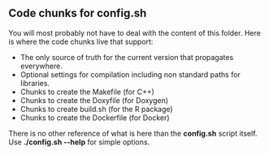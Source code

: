 ## Code chunks for config.sh

You will most probably not have to deal with the content of this folder. Here is where the code chunks live that support:

  - The only source of truth for the current version that propagates everywhere.
  - Optional settings for compilation including non standard paths for libraries.
  - Chunks to create the Makefile (for C++)
  - Chunks to create the Doxyfile (for Doxygen)
  - Chunks to create build.sh (for the R package)
  - Chunks to create the Dockerfile (for Docker)

There is no other reference of what is here than the **config.sh** script itself. Use **./config.sh --help** for simple options.
